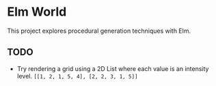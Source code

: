# Elm World

This project explores procedural generation techniques with Elm.

## TODO

* Try rendering a grid using a 2D List where each value is an intensity level. `[[1, 2, 1, 5, 4], [2, 2, 3, 1, 5]]`